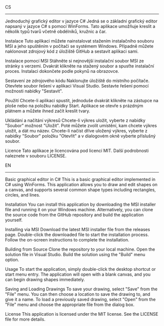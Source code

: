 CS
_______________________________________
Jednoduchý grafický editor v jazyce C#
Jedná se o základní grafický editor napsaný v jazyce C#  s pomocí WinForms. Tato aplikace umožňuje kreslit a několik typů tvarů včetně obdélníků, kružnic a čar.

Instalace
Tuto aplikaci můžete nainstalovat stažením instalačního souboru MSI a jeho spuštěním v počítači se systémem Windows. Případně můžete naklonovat zdrojový kód z úložiště GitHub a sestavit aplikaci sami.

Instalace pomocí MSI
Stáhněte si nejnovější instalační soubor MSI ze stránky s verzemi.
Dvakrát klikněte na stažený soubor a spusťte instalační proces.
Instalaci dokončete podle pokynů na obrazovce.

Sestavení ze zdrojového kódu
Naklonujte úložiště do místního počítače.
Otevřete soubor řešení v aplikaci Visual Studio.
Sestavte řešení pomocí možnosti nabídky "Sestavit".

Použití
Chcete-li aplikaci spustit, jednoduše dvakrát klikněte na zástupce na ploše nebo na položku nabídky Start. Aplikace se otevře s prázdným plátnem a můžete ihned začít kreslit tvary.

Ukládání a načítání výkresů
Chcete-li výkres uložit, vyberte z nabídky "Soubor" možnost "Uložit". Poté můžete zvolit umístění, kam chcete výkres uložit, a dát mu název. Chcete-li načíst dříve uložený výkres, vyberte z nabídky "Soubor" položku "Otevřít" a v dialogovém okně vyberte příslušný soubor.

Licence
Tato aplikace je licencována pod licencí MIT. Další podrobnosti naleznete v souboru LICENSE.


EN
_________________________________________
Basic graphical editor in C#
This is a basic graphical editor implemented in C# using WinForms. This application allows you to draw and edit shapes on a canvas, and supports several common shape types including rectangles, circles, and lines.

Installation
You can install this application by downloading the MSI installer file and running it on your Windows machine. Alternatively, you can clone the source code from the GitHub repository and build the application yourself.

Installing via MSI
Download the latest MSI installer file from the releases page.
Double-click the downloaded file to start the installation process.
Follow the on-screen instructions to complete the installation.

Building from Source
Clone the repository to your local machine.
Open the solution file in Visual Studio.
Build the solution using the "Build" menu option.

Usage
To start the application, simply double-click the desktop shortcut or start menu entry. The application will open with a blank canvas, and you can begin drawing shapes immediately.

Saving and Loading Drawings
To save your drawing, select "Save" from the "File" menu. You can then choose a location to save the drawing to, and give it a name. To load a previously saved drawing, select "Open" from the "File" menu and choose the appropriate file from the dialog box.

License
This application is licensed under the MIT license. See the LICENSE file for more details.
